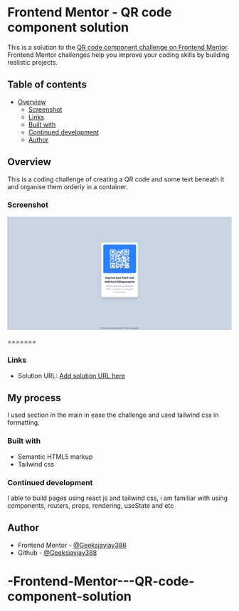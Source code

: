 # Frontend Mentor - QR code component solution

This is a solution to the [QR code component challenge on Frontend Mentor](https://www.frontendmentor.io/challenges/qr-code-component-iux_sIO_H). Frontend Mentor challenges help you improve your coding skills by building realistic projects. 

## Table of contents

- [Overview](#overview)
  - [Screenshot](#screenshot)
  - [Links](#links)
  - [Built with](#built-with)
  - [Continued development](#continued-development)
  - [Author](#author)




## Overview
This is a coding challenge of creating a QR code and some text beneath it and organise them orderly in a container.
### Screenshot

![Desktop preview](./images/Screenshot%20from%202025-06-20%2008-13-36.png)

=======



### Links

- Solution URL: [Add solution URL here](https://your-solution-url.com)


## My process
I used section in the main in ease the challenge and used tailwind css in formatting.
### Built with

- Semantic HTML5 markup
- Tailwind css



### Continued development

I able to build pages using react js and tailwind css, i am familiar with using components, routers, props, rendering, useState and etc





## Author


- Frontend Mentor - [@Geeksjayjay388](https://www.frontendmentor.io/profile/Geeksjayjay388)
- Github - [@Geeksjayjay388](https://github.com/Geeksjayjay388)



# -Frontend-Mentor---QR-code-component-solution
